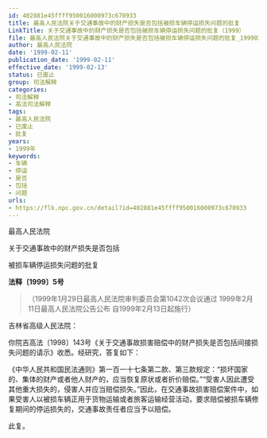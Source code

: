```yaml
---
id: 402881e45ffff950016000973c670933
title: 最高人民法院关于交通事故中的财产损失是否包括被损车辆停运损失问题的批复
LinkTitle: 关于交通事故中的财产损失是否包括被损车辆停运损失问题的批复（1999）
file: 最高人民法院关于交通事故中的财产损失是否包括被损车辆停运损失问题的批复_19990211_402881e45ffff950016000973c670933.docx
author: 最高人民法院
date: '1999-02-11'
publication_date: '1999-02-11'
effective_date: '1999-02-13'
status: 已废止
group: 司法解释
categories:
- 司法解释
- 高法司法解释
tags:
- 最高人民法院
- 已废止
- 批复
years:
- 1999年
keywords:
- 车辆
- 停运
- 是否
- 包括
- 问题
urls:
- https://flk.npc.gov.cn/detail?id=402881e45ffff950016000973c670933
---
```


最高人民法院

关于交通事故中的财产损失是否包括

被损车辆停运损失问题的批复

**法释〔1999〕5号**

> （1999年1月29日最高人民法院审判委员会第1042次会议通过 1999年2月11日最高人民法院公告公布 自1999年2月13日起施行）

吉林省高级人民法院：

你院吉高法〔1998〕143号《关于交通事故损害赔偿中的财产损失是否包括间接损失问题的请示》收悉。经研究，答复如下：

《中华人民共和国民法通则》第一百一十七条第二款、第三款规定：“损坏国家的、集体的财产或者他人财产的，应当恢复原状或者折价赔偿。”“受害人因此遭受其他重大损失的，侵害人并应当赔偿损失。”因此，在交通事故损害赔偿案件中，如果受害人以被损车辆正用于货物运输或者旅客运输经营活动，要求赔偿被损车辆修复期间的停运损失的，交通事故责任者应当予以赔偿。

此复。
